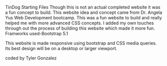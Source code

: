 TinDog Starting Files
Though this is not an actual completed website it was a fun concept to build. This website idea and concept came from Dr. Angela Yus Web Development bootcamp. This was a fun website to build and really helped me with more advanced CSS concepts. I added my own touches through out the process of building this website which made it more fun.
Framworks used-Bootstrap 5.1

This website is made responsive using bootstrap and CSS media queries. Its best design will be on a desktop or larger viewport.

coded by Tyler Gonzalez

